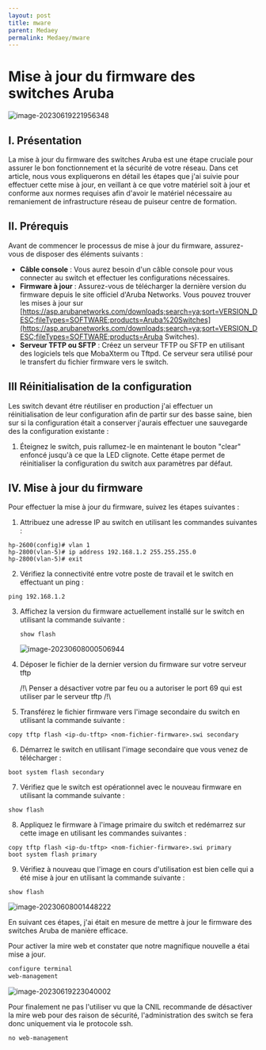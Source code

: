 ```yaml
---
layout: post
title: mware
parent: Medaey
permalink: Medaey/mware
---
```


# Mise à jour du firmware des switches Aruba

![image-20230619221956348](./2023-05-22_MiseAJourDuFirmware.assets/image-20230619221956348-1687456896324-1.png)

## I. Présentation

La mise à jour du firmware des switches Aruba est une étape cruciale pour assurer le bon fonctionnement et la sécurité de votre réseau. Dans cet article, nous vous expliquerons en détail les étapes que j'ai suivie pour effectuer cette mise à jour, en veillant à ce que votre matériel soit à jour et conforme aux normes requises afin d'avoir le matériel nécessaire au remaniement de infrastructure réseau de puiseur centre de formation.

## II. Prérequis

Avant de commencer le processus de mise à jour du firmware, assurez-vous de disposer des éléments suivants :

- **Câble console** : Vous aurez besoin d'un câble console pour vous connecter au switch et effectuer les configurations nécessaires.
- **Firmware à jour** : Assurez-vous de télécharger la dernière version du firmware depuis le site officiel d'Aruba Networks. Vous pouvez trouver les mises à jour sur [https://asp.arubanetworks.com/downloads;search=ya;sort=VERSION_DESC;fileTypes=SOFTWARE;products=Aruba%20Switches](https://asp.arubanetworks.com/downloads;search=ya;sort=VERSION_DESC;fileTypes=SOFTWARE;products=Aruba Switches).
- **Serveur TFTP ou SFTP** : Créez un serveur TFTP ou SFTP en utilisant des logiciels tels que MobaXterm ou Tftpd. Ce serveur sera utilisé pour le transfert du fichier firmware vers le switch.

## III Réinitialisation de la configuration

Les switch devant étre réutiliser en production j'ai effectuer un réinitialisation de leur configuration afin de partir sur des basse saine, bien sur si la configuration était a conserver j'aurais effectuer une sauvegarde des la configuration existante :

1. Éteignez le switch, puis rallumez-le en maintenant le bouton "clear" enfoncé jusqu'à ce que la LED clignote. Cette étape permet de réinitialiser la configuration du switch aux paramètres par défaut.

## IV. Mise à jour du firmware

Pour effectuer la mise à jour du firmware, suivez les étapes suivantes :

1. Attribuez une adresse IP au switch en utilisant les commandes suivantes :
```
hp-2600(config)# vlan 1
hp-2800(vlan-5)# ip address 192.168.1.2 255.255.255.0
hp-2800(vlan-5)# exit
```


2. Vérifiez la connectivité entre votre poste de travail et le switch en effectuant un ping :
```
ping 192.168.1.2
```

3. Affichez la version du firmware actuellement installé sur le switch en utilisant la commande suivante :

   ```
   show flash
   ```

   ![image-20230608000506944](./2023-05-22_MiseAJourDuFirmware.assets/image-20230608000506944-1687456900205-3.png)



4. Déposer le fichier de la dernier version du firmware  sur votre serveur tftp

   /!\ Penser a désactiver votre par feu ou a autoriser le port 69 qui est utiliser par le serveur tftp /!\

5. Transférez le fichier firmware vers l'image secondaire du switch en utilisant la commande suivante :

```
copy tftp flash <ip-du-tftp> <nom-fichier-firmware>.swi secondary
```

6. Démarrez le switch en utilisant l'image secondaire que vous venez de télécharger :
```
boot system flash secondary
```


7. Vérifiez que le switch est opérationnel avec le nouveau firmware en utilisant la commande suivante :
```
show flash
```

8. Appliquez le firmware à l'image primaire du switch et redémarrez sur cette image en utilisant les commandes suivantes :
```
copy tftp flash <ip-du-tftp> <nom-fichier-firmware>.swi primary
boot system flash primary
```

9. Vérifiez à nouveau que l'image en cours d'utilisation est bien celle qui a été mise à jour en utilisant la commande suivante :
```
show flash
```

![image-20230608001448222](./2023-05-22_MiseAJourDuFirmware.assets/image-20230608001448222-1687456903228-5.png)

En suivant ces étapes, j'ai était en mesure de mettre à jour le firmware des switches Aruba de manière efficace.

Pour activer la mire web et constater que notre magnifique nouvelle a étai mise a jour.

```bash
configure terminal
web-management
```

![image-20230619223040002](./2023-05-22_MiseAJourDuFirmware.assets/image-20230619223040002-1687456905472-7.png)

Pour finalement ne pas l'utiliser vu que la CNIL recommande de désactiver la mire web pour des raison de sécurité, l'administration des switch se fera donc uniquement via le protocole ssh.

```
no web-management
```

